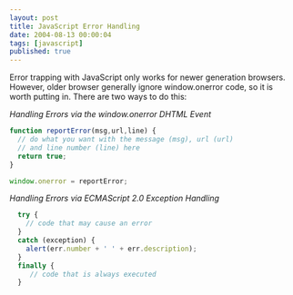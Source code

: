 ```yaml
---
layout: post
title: JavaScript Error Handling
date: 2004-08-13 00:00:04
tags: [javascript]
published: true
---
```


Error trapping with JavaScript only works for newer generation browsers. However, older browser generally 
ignore window.onerror code, so it is worth putting in. There are two ways to do this:

*Handling Errors via the window.onerror DHTML Event*

```javascript
function reportError(msg,url,line) {
  // do what you want with the message (msg), url (url) 
  // and line number (line) here
  return true;
}

window.onerror = reportError;
```
	
*Handling Errors via ECMAScript 2.0 Exception Handling*

```javascript
  try {
    // code that may cause an error
  }
  catch (exception) {
    alert(err.number + ' ' + err.description);
  }
  finally {
     // code that is always executed
  }
```